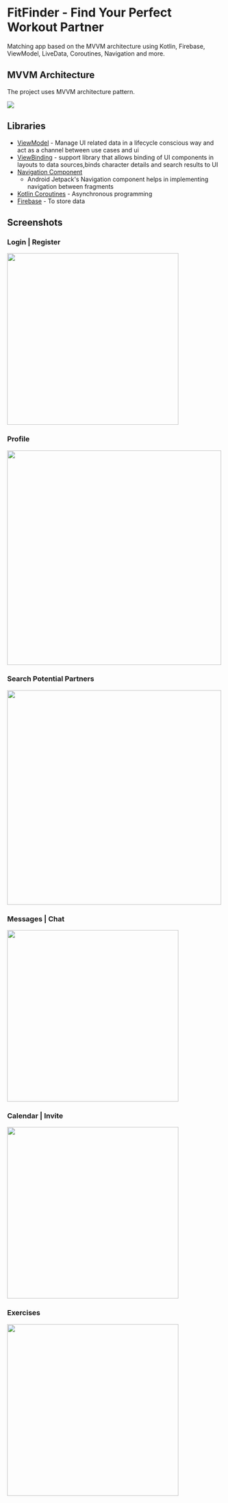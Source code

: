 # FitFinder - Find Your Perfect Workout Partner

Matching app based on the MVVM architecture using Kotlin, Firebase, ViewModel, LiveData, Coroutines, Navigation and more.

## MVVM Architecture

The project uses MVVM architecture pattern.

<img src="screenshots/Architecture.jpg"/>

## Libraries

* [ViewModel](https://developer.android.com/topic/libraries/architecture/viewmodel/) - Manage UI
  related data in a lifecycle conscious way and act as a channel between use cases and ui
* [ViewBinding](https://developer.android.com/topic/libraries/data-binding) - support library that
  allows binding of UI components in layouts to data sources,binds character details and search
  results to UI
* [Navigation Component](https://developer.android.com/guide/navigation/navigation-getting-started)
  - Android Jetpack's Navigation component helps in implementing navigation between fragments
* [Kotlin Coroutines](https://developer.android.com/kotlin/coroutines) - Asynchronous programming
* [Firebase](https://firebase.google.com/) - To store data

## Screenshots


### Login | Register
<img src="screenshots/Login_Register.png" width="400"/>

### Profile
<img src="screenshots/Profile.png" width="500"/>

### Search Potential Partners
<img src="screenshots/Search.png" width="500"/>

### Messages | Chat
<img src="screenshots/Chat.png" width="400"/>

### Calendar | Invite
<img src="screenshots/Invite.png" width="400"/>

### Exercises
<img src="screenshots/Exercises.png" width="400"/>